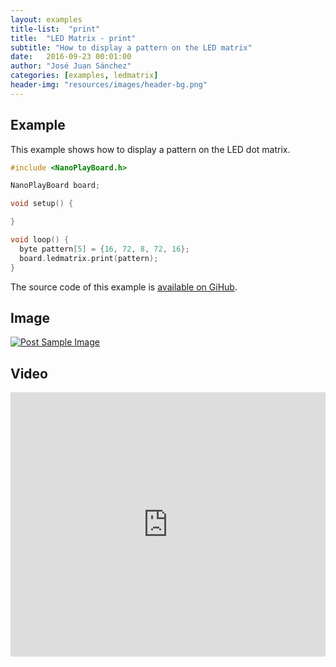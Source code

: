 ```yaml
---
layout: examples
title-list:  "print"
title:  "LED Matrix - print"
subtitle: "How to display a pattern on the LED matrix"
date:   2016-09-23 00:01:00
author: "José Juan Sánchez"
categories: [examples, ledmatrix]
header-img: "resources/images/header-bg.png"
---
```


## Example
This example shows how to display a pattern on the LED dot matrix.

```c++
#include <NanoPlayBoard.h>

NanoPlayBoard board;

void setup() {

}

void loop() {
  byte pattern[5] = {16, 72, 8, 72, 16};
  board.ledmatrix.print(pattern);  
}
```

The source code of this example is [available on GiHub][1].

## Image
<a href="#">
    <img class="img-responsive" src="{{ site.baseurl }}/resources/images/bluetooth_beach.jpg" alt="Post Sample Image">
</a>

## Video
<iframe width="100%" height="423" src="https://www.youtube.com/embed/NiuZJAB38TI" frameborder="0" allowfullscreen></iframe>

[1]: https://github.com/josejuansanchez/NanoPlayBoard-Arduino-Library/tree/master/examples